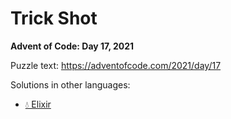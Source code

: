 # Trick Shot

**Advent of Code: Day 17, 2021**

Puzzle text: <https://adventofcode.com/2021/day/17>

Solutions in other languages:

- [💧 Elixir](../../../elixir/lib/2021/17_trick_shot/README.md)
